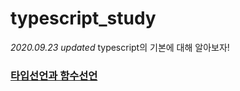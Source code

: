 # typescript_study
*2020.09.23 updated*
typescript의 기본에 대해 알아보자!

### <a href="https://github.com/KumJungMin/typescript_study/blob/master/fundamental.md">타입선언과 함수선언</a>
